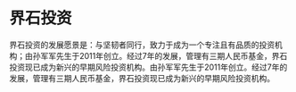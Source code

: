 # 界石投资

界石投资的发展愿景是：与坚韧者同行，致力于成为一个专注且有品质的投资机构；由孙军军先生于2011年创立。经过7年的发展，管理有三期人民币基金，界石投资现已成为新兴的早期风险投资机构。由孙军军先生于2011年创立。经过7年的发展，管理有三期人民币基金，界石投资现已成为新兴的早期风险投资机构。

